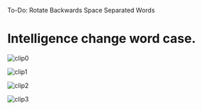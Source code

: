 To-Do:
	Rotate Backwards
	Space Separated Words

# Intelligence change word case.

![clip0](https://raw.githubusercontent.com/zhengxiaoyao0716/vscode-intelligence-change-case/master/.request/clip0.gif)

![clip1](https://raw.githubusercontent.com/zhengxiaoyao0716/vscode-intelligence-change-case/master/.request/clip1.gif)

![clip2](https://raw.githubusercontent.com/zhengxiaoyao0716/vscode-intelligence-change-case/master/.request/clip2.gif)

![clip3](https://raw.githubusercontent.com/zhengxiaoyao0716/vscode-intelligence-change-case/master/.request/clip3.gif)
